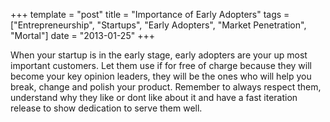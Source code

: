 +++
template = "post"
title = "Importance of Early Adopters"
tags = ["Entrepreneurship", "Startups", "Early Adopters", "Market Penetration", "Mortal"]
date = "2013-01-25"
+++
<p>When your startup is in the early stage, early adopters are your up most important customers.  Let them use if for free of charge because they will become your key opinion leaders, they will be the ones who will help you break, change and polish your product.  Remember to always respect them, understand why they like or dont like about it and have a fast iteration release to show dedication to serve them well.</p>
